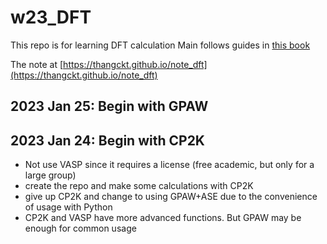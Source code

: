 # w23_DFT

This repo is for learning DFT calculation
Main follows guides in [this book](http://kitchingroup.cheme.cmu.edu/dft-book/dft.html)

The note at [https://thangckt.github.io/note_dft](https://thangckt.github.io/note_dft)

## 2023 Jan 25: Begin with GPAW

## 2023 Jan 24: Begin with CP2K

- Not use VASP since it requires a license (free academic, but only for a large group)
- create the repo and make some calculations with CP2K
- give up CP2K and change to using GPAW+ASE due to the convenience of usage with Python
- CP2K and VASP have more advanced functions. But GPAW may be enough for common usage
